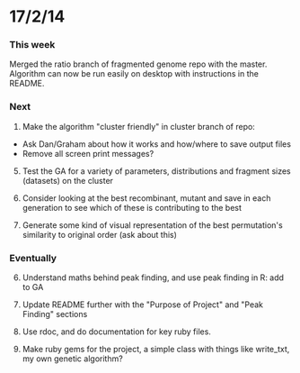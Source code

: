 17/2/14
========================================================

### This week

Merged the ratio branch of fragmented genome repo with the master. Algorithm can now be run easily on desktop with instructions in the README.

### Next

1. Make the algorithm "cluster friendly" in cluster branch of repo:
 - Ask Dan/Graham about how it works and how/where to save output files
 - Remove all screen print messages?
 
5. Test the GA for a variety of parameters, distributions and fragment sizes (datasets) on the cluster

3. Consider looking at the best recombinant, mutant and save in each generation to see which of these is contributing to the best

4. Generate some kind of visual representation of the best permutation's similarity to original order (ask about this)

### Eventually

6. Understand maths behind peak finding, and use peak finding in R: add to GA

7. Update README further with the "Purpose of Project" and "Peak Finding" sections

2. Use rdoc, and do documentation for key ruby files.

3. Make ruby gems for the project, a simple class with things like write_txt, my own genetic algorithm?

